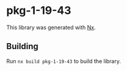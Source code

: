 # pkg-1-19-43

This library was generated with [Nx](https://nx.dev).

## Building

Run `nx build pkg-1-19-43` to build the library.
